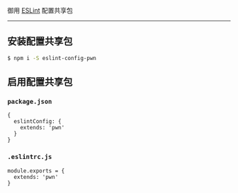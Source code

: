 御用 [ESLint](http://eslint.org/) 配置共享包

---

## 安装配置共享包

```sh
$ npm i -S eslint-config-pwn
```

## 启用配置共享包

### `package.json`

```
{
  eslintConfig: {
    extends: 'pwn'
  }
}
```

### `.eslintrc.js`

```
module.exports = {
  extends: 'pwn'
}
```
